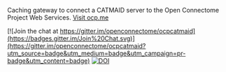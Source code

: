 Caching gateway to connect a CATMAID server to the Open Connectome Project Web Services. [Visit ocp.me](http://ocp.me)

[![Join the chat at https://gitter.im/openconnectome/ocpcatmaid](https://badges.gitter.im/Join%20Chat.svg)](https://gitter.im/openconnectome/ocpcatmaid?utm_source=badge&utm_medium=badge&utm_campaign=pr-badge&utm_content=badge)
[![DOI](https://zenodo.org/badge/doi/10.5281/zenodo.9992.svg)](http://dx.doi.org/10.5281/zenodo.9992)
